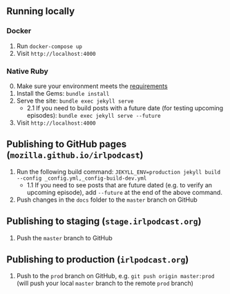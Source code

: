 ## Running locally

### Docker

1. Run `docker-compose up`
2. Visit `http://localhost:4000`

### Native Ruby

0. Make sure your environment meets the [requirements](https://jekyllrb.com/docs/installation/#requirements)
1. Install the Gems: `bundle install`
2. Serve the site: `bundle exec jekyll serve`
    - 2.1 If you need to build posts with a future date (for testing upcoming episodes): `bundle exec jekyll serve --future`
3. Visit `http://localhost:4000`

## Publishing to GitHub pages (`mozilla.github.io/irlpodcast`)

1. Run the following build command: `JEKYLL_ENV=production jekyll build --config _config.yml,_config-build-dev.yml`
    - 1.1 If you need to see posts that are future dated (e.g. to verify an upcoming episode), add `--future` at the end of the above command.
2. Push changes in the `docs` folder to the `master` branch on GitHub

## Publishing to staging (`stage.irlpodcast.org`)

1. Push the `master` branch to GitHub

## Publishing to production (`irlpodcast.org`)

1. Push to the `prod` branch on GitHub, e.g. `git push origin master:prod` (will push your local `master` branch to the remote `prod` branch)
